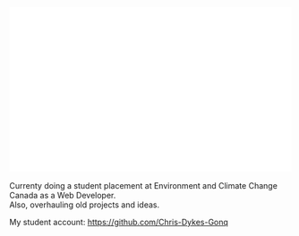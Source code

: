 ![](https://raw.githubusercontent.com/chris-dykes-j/github-stats/master/generated/languages.svg#gh-dark-mode-only)

Currenty doing a student placement at Environment and Climate Change Canada as a Web Developer.\
Also, overhauling old projects and ideas.

My student account: https://github.com/Chris-Dykes-Gonq
